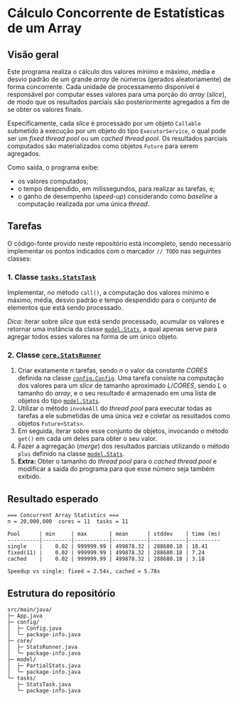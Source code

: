 # Cálculo Concorrente de Estatísticas de um Array

## Visão geral
Este programa realiza o cálculo dos valores mínimo e máximo, média e desvio padrão de um grande *array* de números 
(gerados aleatoriamente) de forma concorrente. Cada unidade de processamento disponível é responsável por computar 
esses valores para uma porção do *array* (*slice*), de modo que os resultados parciais são posteriormente agregados
a fim de se obter os valores finais.

Especificamente, cada *slice* é processado por um objeto `Callable` submetido à execução por um objeto do tipo 
`ExecutorService`, o qual pode ser um *fixed thread pool* ou um *cached thread pool*. Os resultados parciais computados 
são materializados como objetos `Future` para serem agregados.

Como saída, o programa exibe:
- os valores computados;
- o tempo despendido, em milissegundos, para realizar as tarefas, e;
- o ganho de desempenho (*speed-up*) considerando como *baseline* a computação realizada por uma única *thread*.

## Tarefas
O código-fonte provido neste repositório está incompleto, sendo necessário implementar os pontos 
indicados com o marcador ``// TODO`` nas seguintes classes:

### 1. Classe [`tasks.StatsTask`](src/tasks/StatsTask.java)
Implementar, no método `call()`, a computação dos valores mínimo e máximo, média, desvio padrão e tempo despendido 
para o conjunto de elementos que está sendo processado.

*Dica:* iterar sobre *slice* que está sendo processado, acumular os valores e retornar uma 
instância da classe [`model.Stats`](src/model/Stats.java), a qual apenas serve para agregar todos esses valores na forma de
um único objeto.

### 2. Classe [`core.StatsRunner`](src/core/StatsRunner.java)
1. Criar exatamente $n$ tarefas, sendo $n$ o valor da constante $CORES$ definida na classe [`config.Config`](src/config/Config.java). Uma tarefa consiste na computação dos valores para um *slice* de tamanho aproximado $L / CORES$, sendo $L$ o tamanho do 
*array*, e o seu resultado é armazenado em uma lista de objetos do tipo [`model.Stats`](src/model/Stats.java).
2. Utilizar o método `invokeAll` do *thread pool* para executar todas as tarefas a ele submetidas de uma única vez e 
coletar os resultados como objetos `Future<Stats>`. 
3. Em seguida, iterar sobre esse conjunto de objetos, invocando o método `get()` em cada um deles para obter o seu valor.
4. Fazer a agrregação (*merge*) dos resultados parciais 
utilizando o método `plus` definido na classe [`model.Stats`](src/model/Stats.java).
5. **Extra:** Obter o tamanho do *thread pool* para o *cached thread pool* e modificar a saída do programa para que esse número seja também exibido.
## Resultado esperado
```
=== Concurrent Array Statistics ===
n = 20,000,000  cores = 11  tasks = 11

Pool      | min     | max       | mean      | stddev    | time (ms)
----------|---------|-----------|-----------|-----------|----------
single    |    0.02 | 999999.99 | 499878.32 | 288680.18 | 18.41
fixed(11) |    0.02 | 999999.99 | 499878.32 | 288680.18 | 7.24
cached    |    0.02 | 999999.99 | 499878.32 | 288680.18 | 3.18

Speedup vs single: fixed = 2.54x, cached = 5.78x
```

## Estrutura do repositório
```
src/main/java/
├─ App.java
├─ config/
│  ├─ Config.java
│  └─ package-info.java
├─ core/
│  ├─ StatsRunner.java
│  └─ package-info.java
├─ model/
│  ├─ PartialStats.java
│  └─ package-info.java
└─ tasks/
   ├─ StatsTask.java
   └─ package-info.java
```
